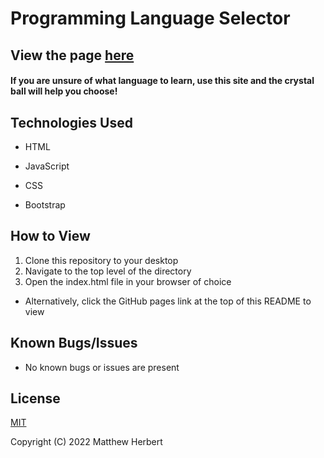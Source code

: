 # Programming Language Selector

## View the page [here](https://matth5050.github.io/Programming-Language-Selector/)

#### If you are unsure of what language to learn, use this site and the crystal ball will help you choose!

## Technologies Used

- HTML

- JavaScript

- CSS

- Bootstrap

## How to View

1. Clone this repository to your desktop
2. Navigate to the top level of the directory
3. Open the index.html file in your browser of choice

- Alternatively, click the GitHub pages link at the top of this README to view

## Known Bugs/Issues

- No known bugs or issues are present

## License

[MIT](https://www.mit.edu/~amini/LICENSE.md)

Copyright (C) 2022 Matthew Herbert
